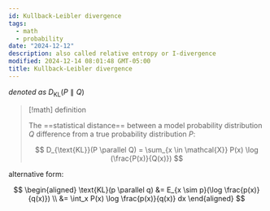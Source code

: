 ```yaml
---
id: Kullback-Leibler divergence
tags:
  - math
  - probability
date: "2024-12-12"
description: also called relative entropy or I-divergence
modified: 2024-12-14 08:01:48 GMT-05:00
title: Kullback-Leibler divergence
---
```


_denoted as_ $D_{\text{KL}}(P \parallel Q)$

> [!math] definition
>
> The ==statistical distance== between a model probability distribution $Q$ difference from a true probability distribution $P$:
>
> $$
> D_{\text{KL}}(P \parallel Q) = \sum_{x \in \mathcal{X}} P(x) \log (\frac{P(x)}{Q(x)})
> $$

alternative form:

$$
\begin{aligned}
\text{KL}(p \parallel q) &= E_{x \sim p}(\log \frac{p(x)}{q(x)}) \\
&= \int_x P(x) \log \frac{p(x)}{q(x)} dx
\end{aligned}
$$
